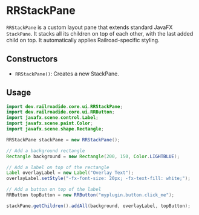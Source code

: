 # RRStackPane

`RRStackPane` is a custom layout pane that extends standard JavaFX `StackPane`. It stacks all its children on top of each other, with the last added child on top. It automatically applies Railroad-specific styling.

## Constructors

- `RRStackPane()`: Creates a new StackPane.

## Usage

```java
import dev.railroadide.core.ui.RRStackPane;
import dev.railroadide.core.ui.RRButton;
import javafx.scene.control.Label;
import javafx.scene.paint.Color;
import javafx.scene.shape.Rectangle;

RRStackPane stackPane = new RRStackPane();

// Add a background rectangle
Rectangle background = new Rectangle(200, 150, Color.LIGHTBLUE);

// Add a label on top of the rectangle
Label overlayLabel = new Label("Overlay Text");
overlayLabel.setStyle("-fx-font-size: 20px; -fx-text-fill: white;");

// Add a button on top of the label
RRButton topButton = new RRButton("myplugin.button.click_me");

stackPane.getChildren().addAll(background, overlayLabel, topButton);
```
